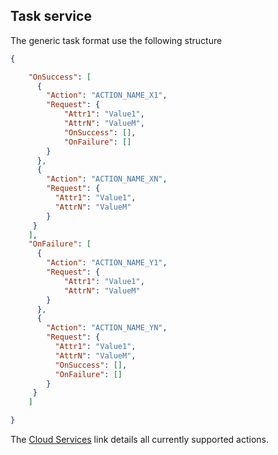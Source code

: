 ## Task service

The generic task format use the following structure

```json
{

    "OnSuccess": [
      {
        "Action": "ACTION_NAME_X1",
        "Request": {
            "Attr1": "Value1",
            "AttrN": "ValueM",
            "OnSuccess": [],
            "OnFailure": []
        }
      },
      {
        "Action": "ACTION_NAME_XN",
        "Request": {
          "Attr1": "Value1",
          "AttrN": "ValueM"
        }
     }
    ],
    "OnFailure": [
      {
        "Action": "ACTION_NAME_Y1",
        "Request": {
            "Attr1": "Value1",
            "AttrN": "ValueM"
        }
      },
      {
        "Action": "ACTION_NAME_YN",
        "Request": {
          "Attr1": "Value1",
          "AttrN": "ValueM",
          "OnSuccess": [],
          "OnFailure": []
        }
     }
    ]

}
```
The [Cloud Services](../service/README.md) link details all currently supported actions.

